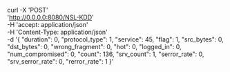 curl -X 'POST' \
  'http://0.0.0.0:8080/NSL-KDD' \
  -H 'accept: application/json' \
  -H 'Content-Type: application/json' \
  -d '{
  "duration": 0,
  "protocol_type": 1,
  "service": 45,
  "flag": 1,
  "src_bytes": 0,
  "dst_bytes": 0,
  "wrong_fragment": 0,
  "hot": 0,
  "logged_in": 0,
  "num_compromised": 0,
  "count": 136,
  "srv_count": 1,
  "serror_rate": 0,
  "srv_serror_rate": 0,
  "rerror_rate": 1
}'